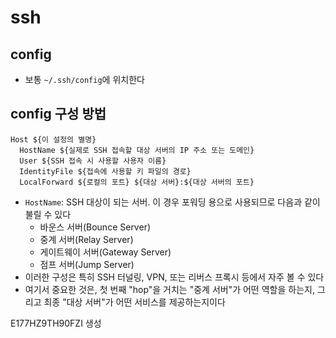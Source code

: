 # ssh

## config

- 보통 `~/.ssh/config`에 위치한다

## config 구성 방법

```config
Host ${이 설정의 별명}
  HostName ${실제로 SSH 접속할 대상 서버의 IP 주소 또는 도메인}
  User ${SSH 접속 시 사용할 사용자 이름}
  IdentityFile ${접속에 사용할 키 파일의 경로}
  LocalForward ${로컬의 포트} ${대상 서버}:${대상 서버의 포트}
```

- `HostName`: SSH 대상이 되는 서버. 이 경우 포워딩 용으로 사용되므로 다음과 같이 불릴 수 있다
    - 바운스 서버(Bounce Server)
    - 중계 서버(Relay Server)
    - 게이트웨이 서버(Gateway Server)
    - 점프 서버(Jump Server)
- 이러한 구성은 특히 SSH 터널링, VPN, 또는 리버스 프록시 등에서 자주 볼 수 있다
- 여기서 중요한 것은, 첫 번째 "hop"을 거치는 "중계 서버"가 어떤 역할을 하는지, 그리고 최종 "대상 서버"가 어떤 서비스를 제공하는지이다

E177HZ9TH90FZI 생성
